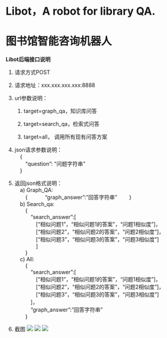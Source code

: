 # Libot，A robot for library QA.
# 图书馆智能咨询机器人


**Libot后端接口说明**

1.  请求方式POST

2.  请求地址：xxx.xxx.xxx.xxx:8888

3.  url参数说明：

    1.  target=graph_qa，知识库问答

    2.  target=search_qa，检索式问答

    3.  target=all， 调用所有现有问答方案


4.	json请求参数说明：<br>
&emsp;{<br>
&emsp;&emsp;“question”: “问题字符串”<br>
&emsp;}
5.	返回json格式说明：<br>
&emsp;a)	Graph_QA:<br>
&emsp;&emsp;{
		&emsp;&emsp;&emsp;“graph_answer”:”回答字符串”
&emsp;&emsp;}<br>
&emsp;b)	Search_qa:<br>
&emsp;&emsp;{<br>
		&emsp;&emsp;&emsp;“search_answer”:[<br>
&emsp;&emsp;&emsp;&emsp;[“相似问题1”，“相似问题1的答案”，“问题1相似度”]，<br>
&emsp;&emsp;&emsp;&emsp;[“相似问题2”，“相似问题2的答案”，“问题2相似度”]，<br>
&emsp;&emsp;&emsp;&emsp;[“相似问题3”，“相似问题3的答案”，“问题3相似度”]<br>
&emsp;&emsp;&emsp;&emsp;]<br>
&emsp;&emsp;}<br>
&emsp;c)	All:<br>
&emsp;&emsp;{<br>
&emsp;&emsp;&emsp;“search_answer”:[<br>
&emsp;&emsp;&emsp;&emsp;[“相似问题1”，“相似问题1的答案”，“问题1相似度”]，<br>
&emsp;&emsp;&emsp;&emsp;[“相似问题2”，“相似问题2的答案”，“问题2相似度”]，<br>
&emsp;&emsp;&emsp;&emsp;[“相似问题3”，“相似问题3的答案”，“问题3相似度”]<br>
&emsp;&emsp;&emsp;]，<br>
				&emsp;&emsp;&emsp;“graph_answer”:”回答字符串”<br>
&emsp;&emsp;}<br>
6.  截图
![](https://raw.githubusercontent.com/xiaopangxia/libot/master/image/request_graph.png)
![](https://raw.githubusercontent.com/xiaopangxia/libot/master/image/request_search.png)
![](https://raw.githubusercontent.com/xiaopangxia/libot/master/image/request_all.png)


